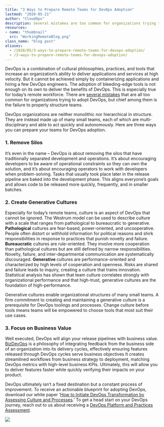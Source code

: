 ```yaml
---
title: "3 Ways to Prepare Remote Teams for DevOps Adoption"
lastmod: "2020-05-21"
author: "CloudOps"
description: Several mistakes are too common for organizations trying to adopt DevOps, but chief among them is the failure to properly structure teams.
resources:
- name: "thumbnail"
  src: "WorkingRemoteBlog.png"
class_name: "blog post"
aliases:
  - /2020/05/3-ways-to-prepare-remote-teams-for-devops-adoption/
  - /3-ways-to-prepare-remote-teams-for-devops-adoption/
---
```


<p>DevOps is a combination of cultural philosophies, practices, and tools that increase an organization’s ability to deliver applications and services at high velocity. But it cannot be achieved simply by containerizing applications and hiring a few DevOps engineers. The adoption of bleeding-edge tools is not enough on its own to deliver the benefits of DevOps. This is especially true for today’s remote workforce. There are <a href="https://www.cloudops.com/2020/01/top-10-mistakes-to-avoid-when-adopting-devops/">several mistakes</a> that are all too common for organizations trying to adopt DevOps, but chief among them is the failure to properly structure teams.&nbsp;</p>

<p>DevOps organizations are neither monolithic nor hierarchical in structure. They are instead made up of many small teams, each of which are multi-disciplinary and able to act quickly and autonomously. Here are three ways you can prepare your teams for DevOps adoption.</p>

<h3><strong>1. Remove Silos</strong></h3>

<p>It’s even in the name – DevOps is about removing the silos that have traditionally separated development and operations. It’s about encouraging developers to be aware of operational constraints so they can own the solution, and it’s about encouraging operators to work with developers when problem-solving. Tasks that usually took place later in the release pipeline are baked into the development phase. This aligns everyone’s goals and allows code to be released more quickly, frequently, and in smaller batches.</p>

<h3><strong>2. Create Generative Cultures</strong></h3>

<p>Especially for today’s remote teams, culture is an aspect of DevOps that cannot be ignored. The Westrum model can be used to describe culture with a scale that ranges from pathological to bureaucratic to generative. <strong>Pathological</strong> cultures are fear-based, power-oriented, and uncooperative. People often distort or withhold information for political reasons and shirk responsibilities in response to practices that punish novelty and failure. <strong>Bureaucratic</strong> cultures are rule-oriented. They involve more cooperation than pathological cultures but are still defined by narrow responsibilities. Novelty, failure, and inter-departmental communication are systematically discouraged. <strong>Generative </strong>cultures are performance-oriented and characterized by high levels of cooperation and openness. Risks are shared and failure leads to inquiry, creating a culture that trains innovation. Statistical analysis has shown that team culture correlates strongly with organizational performance and that high-trust, generative cultures are the foundation of high-performance.&nbsp;</p>

<p>Generative cultures enable organizational structures of many small teams. A firm commitment to creating and maintaining a generative culture is a prerequisite for DevOps toolings and processes. Change culture before tools means teams will be empowered to choose tools that most suit their use cases.&nbsp;</p>

<h3><strong>3. Focus on Business Value</strong></h3>

<p>Well executed, DevOps will align your release pipelines with business value. <a href="https://www.cloudops.com/2019/10/everything-you-need-to-know-about-bizdevops/">BizDevOps</a> is a philosophy of integrating feedback from the business side of an organization into its delivery cycles, effectively ensuring features released through DevOps cycles serve business objectives It creates streamlined workflows from business strategy to deployment, matching DevOps metrics with high-level business KPIs. Ultimately, this will allow you to deliver features faster while quickly verifying their impacts on your product.</p>

<p>DevOps ultimately isn’t a fixed destination but a constant process of improvement. To receive an actionable blueprint for adopting DevOps, download our white paper ‘<a href="https://info.cloudops.com/initiate-devops-transformation-by-assessing-culture-and-processes">How to Initiate DevOps Transformation by Assessing Culture and Processes</a>.’ To get a head start on your DevOps journey, reach out to us about receiving a <a href="https://www.cloudops.com/devops-platform-and-practices-assessment/">DevOps Platform and Practices Assessment</a>.</p>

<div class="row">
    <div class="col-xl-8 offset-xl-2 col-lg-10 offset-lg-1 col-md-10 offset-md-1 col-sm-12 col-xs-12 cta-image">
      <img src="/images/blog/cta/white-paper.jpeg">
    </div>
</div>